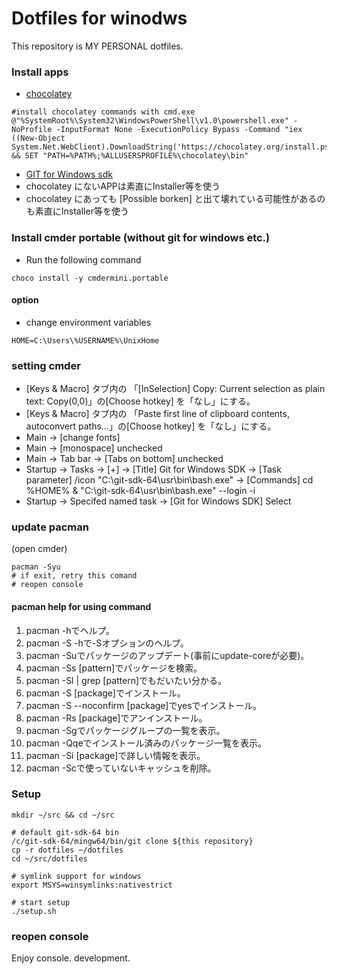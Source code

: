# Dotfiles for winodws

This repository is MY PERSONAL dotfiles.

### Install apps
 - [chocolatey](https://chocolatey.org/install)
```
#install chocolatey commands with cmd.exe
@"%SystemRoot%\System32\WindowsPowerShell\v1.0\powershell.exe" -NoProfile -InputFormat None -ExecutionPolicy Bypass -Command "iex ((New-Object System.Net.WebClient).DownloadString('https://chocolatey.org/install.ps1'))" && SET "PATH=%PATH%;%ALLUSERSPROFILE%\chocolatey\bin"

```
 - [GIT for Windows sdk](https://github.com/git-for-windows/build-extra/releases)
 - chocolatey にないAPPは素直にInstaller等を使う
 - chocolatey にあっても [Possible borken] と出て壊れている可能性があるのも素直にInstaller等を使う


### Install cmder portable (without git for windows etc.)
 - Run the following command
```
choco install -y cmdermini.portable
```


#### option
 - change environment variables
```
HOME=C:\Users\%USERNAME%\UnixHome
```

### setting cmder
 - [Keys & Macro] タブ内の 「[InSelection] Copy: Current selection as plain text: Copy(0,0)」の[Choose hotkey] を「なし」にする。
 - [Keys & Macro] タブ内の 「Paste first line of clipboard contents, autoconvert paths…」の[Choose hotkey] を「なし」にする。
 - Main -> [change fonts]
 - Main -> [monospace] unchecked
 - Main -> Tab bar -> [Tabs on bottom] unchecked
 - Startup -> Tasks -> [+]
    -> [Title] Git for Windows SDK
    -> [Task parameter] /icon "C:\git-sdk-64\usr\bin\bash.exe"
    -> [Commands] cd %HOME% & "C:\git-sdk-64\usr\bin\bash.exe" --login -i
 - Startup -> Specifed named task
    -> [Git for Windows SDK] Select

### update pacman
(open cmder)
```
pacman -Syu
# if exit, retry this comand
# reopen console
```

#### pacman help for using command
1. pacman -hでヘルプ。
1. pacman -S -hで-Sオプションのヘルプ。
1. pacman -Suでパッケージのアップデート(事前にupdate-coreが必要)。
1. pacman -Ss [pattern]でパッケージを検索。
1. pacman -Sl | grep [pattern]でもだいたい分かる。
1. pacman -S [package]でインストール。
1. pacman -S --noconfirm [package]でyesでインストール。
1. pacman -Rs [package]でアンインストール。
1. pacman -Sgでパッケージグループの一覧を表示。
1. pacman -Qqeでインストール済みのパッケージ一覧を表示。
1. pacman -Si [package]で詳しい情報を表示。
1. pacman -Scで使っていないキャッシュを削除。


### Setup
```
mkdir ~/src && cd ~/src

# default git-sdk-64 bin
/c/git-sdk-64/mingw64/bin/git clone ${this repository}
cp -r dotfiles ~/dotfiles
cd ~/src/dotfiles

# symlink support for windows
export MSYS=winsymlinks:nativestrict

# start setup
./setup.sh
```

### reopen console

Enjoy console. development.


